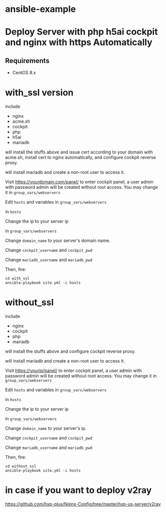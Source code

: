# ansible-example

# Deploy Server with php h5ai cockpit and nginx with https Automatically

## Requirements

- CentOS 8.x

# with_ssl version

include
- nginx
- acme.sh
- cockpit
- php
- h5ai
- mariadb

will install the stuffs above and issue cert according to your domain with acme.sh, install cert to nginx automatically, and configure cockpit reverse proxy.

will install mariadb and create a non-root user to access it.

Visit <https://yourdomain.com/panel/> to enter cockpit panel, a user admin with password admin will be created without root access. You may change it in `group_vars/webservers`

Edit `hosts` and variables in `group_vars/webservers`

in `hosts`

Change the ip to your server ip

in `group_vars/webservers`

Change `domain_name` to your server's domain name.

Change `cockpit_username` and `cockpit_pwd`

Change `mariadb_username` and `mariadb_pwd`

Then, fire:

```
cd with_ssl
ansible-playbook site.yml -i hosts
```

# without_ssl

include
- nginx
- cockpit
- php
- mariadb

will install the stuffs above and configure cockpit reverse proxy.

will install mariadb and create a non-root user to access it.

Visit <https://yourip/panel/> to enter cockpit panel, a user admin with password admin will be created without root access. You may change it in `group_vars/webservers`

Edit `hosts` and variables in `group_vars/webservers`

in `hosts`

Change the ip to your server ip

in `group_vars/webservers`

Change `domain_name` to your server's ip.

Change `cockpit_username` and `cockpit_pwd`

Change `mariadb_username` and `mariadb_pwd`

Then, fire:

```
cd without_ssl
ansible-playbook site.yml -i hosts
```
# in case if you want to deploy v2ray
<https://github.com/hxp-plus/Nginx-Config/tree/master/hxp-us-server/v2ray>

